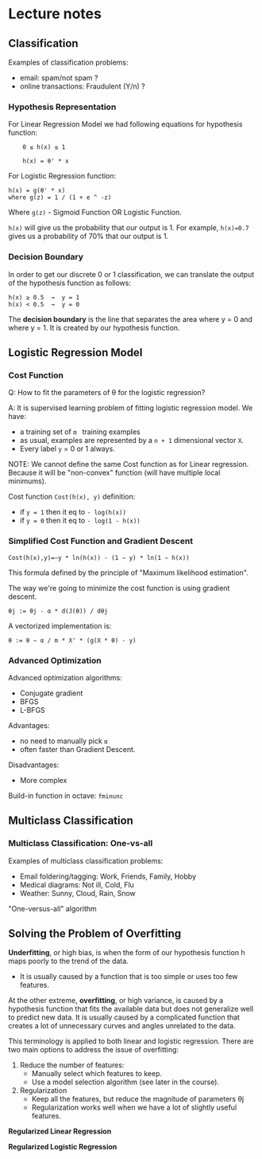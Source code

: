 # Lecture notes

## Classification

Examples of classification problems:
- email: spam/not spam ?
- online transactions: Fraudulent (Y/n) ?

### Hypothesis Representation

For Linear Regression Model we had following equations for hypothesis function:

        0 ≤ h(x) ≤ 1

        h(x) = θ' * x

For Logistic Regression function:

    h(x) = g(θ' * x)
    where g(z) = 1 / (1 + e ^ -z)

Where `g(z)` - Sigmoid Function OR Logistic Function.

`h(x)` will give us the probability that our output is 1. For example, `h(x)=0.7` gives us a probability of 70% that our output is 1.

### Decision Boundary

In order to get our discrete 0 or 1 classification, we can translate the output of the hypothesis function as follows:

    h(x) ≥ 0.5  →  y = 1
    h(x) < 0.5  →  y = 0

The **decision boundary** is the line that separates the area where y = 0 and where y = 1. It is created by our hypothesis function.


## Logistic Regression Model

### Cost Function

Q: How to fit the parameters of θ for the logistic regression?

A: It is supervised learning problem of fitting logistic regression model.
We have:
- a training set of `m ` training examples
- as usual, examples are represented by a `n + 1` dimensional vector `X`.
- Every label `y` = 0 or 1 always.

NOTE: We cannot define the same Cost function as for Linear regression. Because it will be "non-convex" function (will have multiple local minimums).

Cost function `Cost(h(x), y)` definition:
- if `y = 1` then it eq to  `- log(h(x))`
- if `y = 0` then it eq to  `- log(1 - h(x))`

### Simplified Cost Function and Gradient Descent

    Cost(h(x),y)=−y * ln(h(x)) - (1 − y) * ln(1 − h(x))

This formula defined by the principle of "Maximum likelihood estimation".

The way we're going to minimize the cost function is using gradient descent.

    θj := θj - α * d(J(θ)) / dθj

A vectorized implementation is:

    θ := θ − α / m * X' * (g(X * θ) - y)

### Advanced Optimization

Аdvanced optimization algorithms:
- Conjugate gradient
- BFGS
- L-BFGS

Аdvantages:
- no need to manually pick `α`
- often faster than Gradient Descent.

Disadvantages:
- More complex

Build-in function in octave: `fminunc`

## Multiclass Classification

### Multiclass Classification: One-vs-all

Examples of multiclass classification problems:
- Email foldering/tagging: Work, Friends, Family, Hobby
- Medical diagrams: Not ill, Cold, Flu
- Weather: Sunny, Cloud, Rain, Snow

"One-versus-all" algorithm

## Solving the Problem of Overfitting

**Underfitting**, or high bias, is when the form of our hypothesis function h maps poorly to the trend of the data.
- It is usually caused by a function that is too simple or uses too few features.

At the other extreme, **overfitting**, or high variance, is caused by a hypothesis function that fits the available data but does not generalize well to predict new data. It is usually caused by a complicated function that creates a lot of unnecessary curves and angles unrelated to the data.

This terminology is applied to both linear and logistic regression. There are two main options to address the issue of overfitting:

1. Reduce the number of features:
    - Manually select which features to keep.
    - Use a model selection algorithm (see later in the course).
1. Regularization
    - Keep all the features, but reduce the magnitude of parameters θj
    - Regularization works well when we have a lot of slightly useful features.


**Regularized Linear Regression**

**Regularized Logistic Regression**
